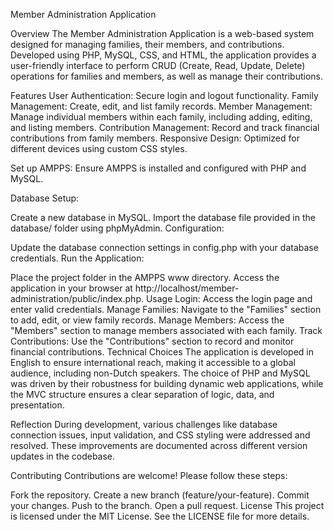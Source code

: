 Member Administration Application

Overview
The Member Administration Application is a web-based system designed for managing families, their members, and contributions. Developed using PHP, MySQL, CSS, and HTML, the application provides a user-friendly interface to perform CRUD (Create, Read, Update, Delete) operations for families and members, as well as manage their contributions.

Features
User Authentication: Secure login and logout functionality.
Family Management: Create, edit, and list family records.
Member Management: Manage individual members within each family, including adding, editing, and listing members. 
Contribution Management: Record and track financial contributions from family members.
Responsive Design: Optimized for different devices using custom CSS styles.

Set up AMPPS: Ensure AMPPS is installed and configured with PHP and MySQL.

Database Setup:

Create a new database in MySQL.
Import the database file provided in the database/ folder using phpMyAdmin.
Configuration:

Update the database connection settings in config.php with your database credentials.
Run the Application:

Place the project folder in the AMPPS www directory.
Access the application in your browser at http://localhost/member-administration/public/index.php.
Usage
Login: Access the login page and enter valid credentials.
Manage Families: Navigate to the "Families" section to add, edit, or view family records.
Manage Members: Access the "Members" section to manage members associated with each family.
Track Contributions: Use the "Contributions" section to record and monitor financial contributions.
Technical Choices
The application is developed in English to ensure international reach, making it accessible to a global audience, including non-Dutch speakers. The choice of PHP and MySQL was driven by their robustness for building dynamic web applications, while the MVC structure ensures a clear separation of logic, data, and presentation.

Reflection
During development, various challenges like database connection issues, input validation, and CSS styling were addressed and resolved. These improvements are documented across different version updates in the codebase.

Contributing
Contributions are welcome! Please follow these steps:

Fork the repository.
Create a new branch (feature/your-feature).
Commit your changes.
Push to the branch.
Open a pull request.
License
This project is licensed under the MIT License. See the LICENSE file for more details.

